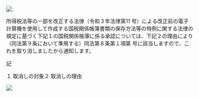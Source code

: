 ![](https://www.nta.go.jp/tmp/76bd0004-0009-4226-8044-44c5ca6d5647/images/1465032daf9a461dbd8fbeb88dfd665afd4f21695d5c53f52603d183bd618eef.jpg)

所得税法等の一部を改正する法律（令和３年法律第11 号）による改正前の電子計算機を使用して作成する国税関係帳簿書類の保存方法等の特例に関する法律の規定に基づく下記１の国税関係帳簿に係る承認については、下記２の理由により（同法第９条において準用する）同法第８条第１項第 号に該当しますので、これを取り消しましたから通知します。

記

１ 取消しの対象２ 取消しの理由

![](https://www.nta.go.jp/tmp/76bd0004-0009-4226-8044-44c5ca6d5647/images/16d8c2bcfa7fc32369542256377cc23525ab322f60c00dc2042e4716c9f9699c.jpg)